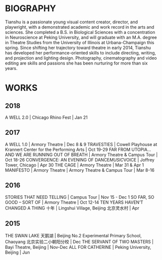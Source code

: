 # BIOGRAPHY
Tianshu is a passionate young visual content creator, director, and playwright, with a demonstrated academic and work record in the arts and sciences. She completed a B.S. in Biological Sciences with a concentration in Neuroscience at Peking University, and will graduate with an M.A. degree in Theatre Studies from the University of Illinois at Urbana-Champaign this spring. Since shifting her trajectory toward theatre in early 2014, Tianshu has developed her performance-oriented skills to include directing, writing, and projection and lighting design. Photography, cinematography and video editing are skills and passions she has been nurturing for more than six years.




# WORKS
## 2018
A WELL 2.0 | Chicago Rhino Fest | Jan 21

## 2017
A WELL 1.0 | Armory Theatre | Dec 8 & 9
TRAVESTIES | Cowell Playhouse at Krannert Center for the Performing Arts | Oct 19-29
FAR FROM UTOPIA... AND WE ARE RUNNING OUT OF BREATH | Armory Theatre & Campus Tour | Oct 18-26
CONVERGENCE: AN EVENING OF DANCE*MUSIC*VOICE | Joffrey Tower, Chicago | Apr 30
THE CAGE | Armory Theatre | Mar 31 & Apr 1
MANIFESTO | Armory Theatre | Armory Theatre & Campus Tour | Mar 8-16

## 2016
STORIES THAT NEED TELLING | Campus Tour | Nov 15 - Dec 1
SO FAR, SO GOOD – SORT OF | Armory Theatre | Oct 12-14
TEN YEARS HAVEN’T CHANGED A THING 十年 | Lingshui Village, Beijing 北京灵水村 | Apr

## 2015
THE SWAN LAKE 天鹅湖 | Beijing No.2 Experimental Primary School, Chaoyang 北京实验二小朝阳分校 | Dec
THE SERVANT OF TWO MASTERS | Bayi Theatre, Beijing | Nov-Dec
ALL FOR CATHERINE | Peking University, Beijing | Jun
